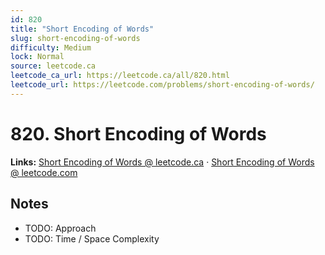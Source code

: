 ```yaml
--- 
id: 820
title: "Short Encoding of Words"
slug: short-encoding-of-words
difficulty: Medium
lock: Normal
source: leetcode.ca
leetcode_ca_url: https://leetcode.ca/all/820.html
leetcode_url: https://leetcode.com/problems/short-encoding-of-words/
---
```


# 820. Short Encoding of Words

**Links:** [Short Encoding of Words @ leetcode.ca](https://leetcode.ca/all/820.html) · [Short Encoding of Words @ leetcode.com](https://leetcode.com/problems/short-encoding-of-words/)

## Notes
- TODO: Approach
- TODO: Time / Space Complexity

